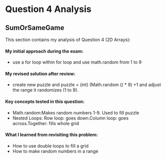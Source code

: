 # Question 4 Analysis
## SumOrSameGame

This  section contains my analysis of Question 4 (2D Arrays):

#### My initial approach during the exam:

- use a for loop within for loop and use math.random from 1 to 9
  
#### My revised solution after review:

- create new puzzle and puzzle = (int) (Math.random () * 9) +1 and adjust the range it randomizes (1 to 9).
  
#### Key concepts tested in this question:
- Math.random:Makes random numbers 1-9. Used to fill puzzle
- Nested Loops: Row loop: goes down.Column loop: goes across.Together: fills whole grid
  
#### What I learned from revisiting this problem:

- How to use double loops to fill a grid
- How to make random numbers in a range
